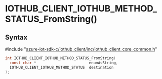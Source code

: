 # IOTHUB_CLIENT_IOTHUB_METHOD_STATUS_FromString()

## Syntax

\#include "[azure-iot-sdk-c/iothub_client/inc/iothub_client_core_common.h](../iothub-client-core-common-h.md)"  
```C
int IOTHUB_CLIENT_IOTHUB_METHOD_STATUS_FromString(
  const char *                        enumAsString,
  IOTHUB_CLIENT_IOTHUB_METHOD_STATUS  destination
);
```


